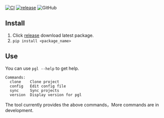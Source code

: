 [![CI](https://github.com/ltfred/pgl/workflows/CI/badge.svg)](https://github.com/ltfred/pgl)
[![release](https://img.shields.io/github/v/release/ltfred/pgl.svg)](https://github.com/ltfred/pgl/releases)
![GitHub](https://img.shields.io/github/license/ltfred/pgl?style=flat-square)

## Install
1. Click [release](https://github.com/ltfred/pgl/releases) download latest package.
2. `pip install <package_name>`

## Use

You can use `pgl --help` to get help.
```
Commands:
  clone    Clone project
  config   Edit config file
  sync     Sync projects
  version  Display version for pgl
```
The tool currently provides the above commands，More commands are in development.
